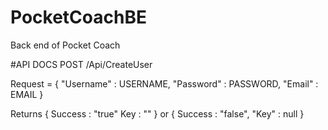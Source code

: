# PocketCoachBE
Back end of Pocket Coach


#API DOCS
  POST
  /Api/CreateUser

  Request = {
    "Username" : USERNAME,
    "Password" : PASSWORD,
    "Email"    : EMAIL
  }

  Returns
  {
    Success : "true"
    Key     : ""
  }
  or
  {
    Success : "false",
    "Key"   : null
  }
